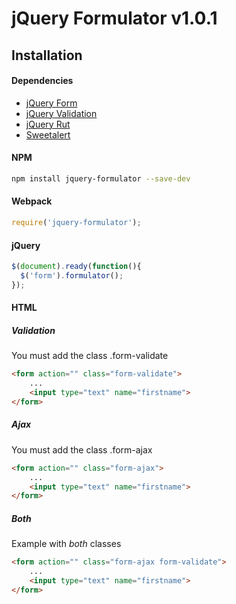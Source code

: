 # jQuery Formulator v1.0.1

## Installation

#### Dependencies

* [jQuery Form](https://www.npmjs.com/package/jquery-form)
* [jQuery Validation](https://www.npmjs.com/package/jquery-validation)
* [jQuery Rut](https://www.npmjs.com/package/jquery.rut)
* [Sweetalert](https://www.npmjs.com/package/sweetalert)

#### NPM

```bash
npm install jquery-formulator --save-dev
```

#### Webpack

```js
require('jquery-formulator');
```

#### jQuery

```js
$(document).ready(function(){
  $('form').formulator();
});
```

#### HTML

##### Validation

You must add the class .form-validate

```html
<form action="" class="form-validate">
	...
	<input type="text" name="firstname">
</form>
```

##### Ajax

You must add the class .form-ajax

```html
<form action="" class="form-ajax">
	...
	<input type="text" name="firstname">
</form>
```

##### Both

Example with *both* classes

```html
<form action="" class="form-ajax form-validate">
	...
	<input type="text" name="firstname">
</form>
```